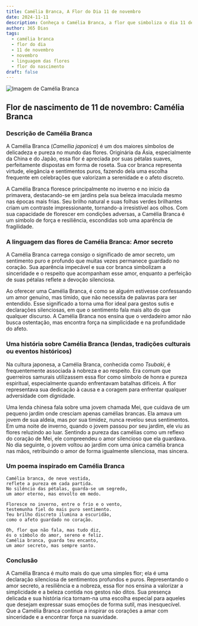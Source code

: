 ```yaml
---
title: Camélia Branca, A Flor do Dia 11 de novembro
date: 2024-11-11
description: Conheça o Camélia Branca, a flor que simboliza o dia 11 de novembro e seu significado 'Amor secreto'. Explore a beleza e o simbolismo desta flor encantadora.
author: 365 Dias
tags:
  - camélia branca
  - flor do dia
  - 11 de novembro
  - novembro
  - linguagem das flores
  - flor do nascimento
draft: false
---
```


![Imagem de Camélia Branca](https://cdn.pixabay.com/photo/2016/12/05/06/51/camellia-1883205_640.jpg#center)


## Flor de nascimento de 11 de novembro: Camélia Branca

### Descrição de Camélia Branca

A Camélia Branca (_Camellia japonica_) é um dos maiores símbolos de delicadeza e pureza no mundo das flores. Originária da Ásia, especialmente da China e do Japão, essa flor é apreciada por suas pétalas suaves, perfeitamente dispostas em forma de roseta. Sua cor branca representa virtude, elegância e sentimentos puros, fazendo dela uma escolha frequente em celebrações que valorizam a serenidade e o afeto discreto.

A Camélia Branca floresce principalmente no inverno e no início da primavera, destacando-se em jardins pela sua beleza imaculada mesmo nas épocas mais frias. Seu brilho natural e suas folhas verdes brilhantes criam um contraste impressionante, tornando-a irresistível aos olhos. Com sua capacidade de florescer em condições adversas, a Camélia Branca é um símbolo de força e resiliência, escondidas sob uma aparência de fragilidade.

### A linguagem das flores de Camélia Branca: Amor secreto

A Camélia Branca carrega consigo o significado de amor secreto, um sentimento puro e profundo que muitas vezes permanece guardado no coração. Sua aparência impecável e sua cor branca simbolizam a sinceridade e o respeito que acompanham esse amor, enquanto a perfeição de suas pétalas reflete a devoção silenciosa.

Ao oferecer uma Camélia Branca, é como se alguém estivesse confessando um amor genuíno, mas tímido, que não necessita de palavras para ser entendido. Esse significado a torna uma flor ideal para gestos sutis e declarações silenciosas, em que o sentimento fala mais alto do que qualquer discurso. A Camélia Branca nos ensina que o verdadeiro amor não busca ostentação, mas encontra força na simplicidade e na profundidade do afeto.

### Uma história sobre Camélia Branca (lendas, tradições culturais ou eventos históricos)

Na cultura japonesa, a Camélia Branca, conhecida como _Tsubaki_, é frequentemente associada à nobreza e ao respeito. Era comum que guerreiros samurais utilizassem essa flor como símbolo de honra e pureza espiritual, especialmente quando enfrentavam batalhas difíceis. A flor representava sua dedicação à causa e a coragem para enfrentar qualquer adversidade com dignidade.

Uma lenda chinesa fala sobre uma jovem chamada Mei, que cuidava de um pequeno jardim onde cresciam apenas camélias brancas. Ela amava um jovem de sua aldeia, mas por sua timidez, nunca revelou seus sentimentos. Em uma noite de inverno, quando o jovem passou por seu jardim, ele viu as flores reluzindo ao luar. Sentindo a pureza das camélias como um reflexo do coração de Mei, ele compreendeu o amor silencioso que ela guardava. No dia seguinte, o jovem voltou ao jardim com uma única camélia branca nas mãos, retribuindo o amor de forma igualmente silenciosa, mas sincera.

### Um poema inspirado em Camélia Branca

```
Camélia branca, de neve vestida,  
reflete a pureza em cada partida.  
No silêncio das pétalas, guarda-se um segredo,  
um amor eterno, mas envolto em medo.  

Floresce no inverno, entre o frio e o vento,  
testemunha fiel do mais puro sentimento.  
Teu brilho discreto ilumina a escuridão,  
como o afeto guardado no coração.  

Oh, flor que não fala, mas tudo diz,  
és o símbolo do amor, sereno e feliz.  
Camélia branca, guarda teu encanto,  
um amor secreto, mas sempre santo.  
```

### Conclusão

A Camélia Branca é muito mais do que uma simples flor; ela é uma declaração silenciosa de sentimentos profundos e puros. Representando o amor secreto, a resiliência e a nobreza, essa flor nos ensina a valorizar a simplicidade e a beleza contida nos gestos não ditos. Sua presença delicada e sua história rica tornam-na uma escolha especial para aqueles que desejam expressar suas emoções de forma sutil, mas inesquecível. Que a Camélia Branca continue a inspirar os corações a amar com sinceridade e a encontrar força na suavidade.